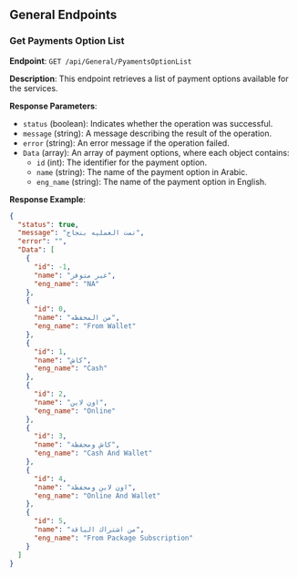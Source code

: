## General Endpoints

### Get Payments Option List

**Endpoint**: `GET /api/General/PyamentsOptionList`

**Description**: This endpoint retrieves a list of payment options available for the services.

**Response Parameters**:
- `status` (boolean): Indicates whether the operation was successful.
- `message` (string): A message describing the result of the operation.
- `error` (string): An error message if the operation failed.
- `Data` (array): An array of payment options, where each object contains:
  - `id` (int): The identifier for the payment option.
  - `name` (string): The name of the payment option in Arabic.
  - `eng_name` (string): The name of the payment option in English.

**Response Example**:
```json
{
  "status": true,
  "message": "تمت العمليه بنجاح",
  "error": "",
  "Data": [
    {
      "id": -1,
      "name": "غير متوفر",
      "eng_name": "NA"
    },
    {
      "id": 0,
      "name": "من المحفظه",
      "eng_name": "From Wallet"
    },
    {
      "id": 1,
      "name": "كاش",
      "eng_name": "Cash"
    },
    {
      "id": 2,
      "name": "اون لاين",
      "eng_name": "Online"
    },
    {
      "id": 3,
      "name": "كاش ومحفظة",
      "eng_name": "Cash And Wallet"
    },
    {
      "id": 4,
      "name": "اون لاين ومحفظة",
      "eng_name": "Online And Wallet"
    },
    {
      "id": 5,
      "name": "من اشتراك الباقة",
      "eng_name": "From Package Subscription"
    }
  ]
}
